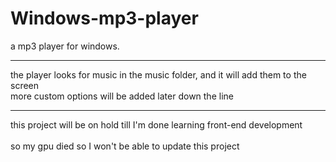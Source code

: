 # Windows-mp3-player
a mp3 player for windows.<br>
<hr>
the player looks for music in the music folder, and it will add them to the screen<br>
more custom options will be added later down the line<br>
<hr>
this project will be on hold till I'm done learning front-end development
<br>
<br>
so my gpu died so I won't be able to update this project 
